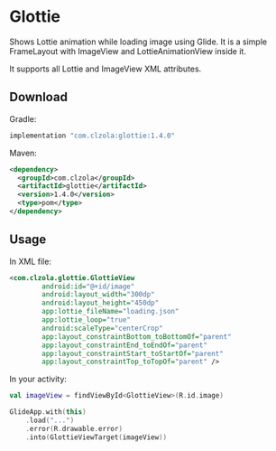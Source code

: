 # Glottie

Shows Lottie animation while loading image using Glide. 
It is a simple FrameLayout with ImageView and LottieAnimationView inside it.

It supports all Lottie and ImageView XML attributes.

## Download

Gradle:
```groovy
implementation "com.clzola:glottie:1.4.0"
```

Maven:
```xml
<dependency>
  <groupId>com.clzola</groupId>
  <artifactId>glottie</artifactId>
  <version>1.4.0</version>
  <type>pom</type>
</dependency>
```

## Usage

In XML file:
```xml
<com.clzola.glottie.GlottieView
        android:id="@+id/image"
        android:layout_width="300dp"
        android:layout_height="450dp"
        app:lottie_fileName="loading.json"
        app:lottie_loop="true"
        android:scaleType="centerCrop"
        app:layout_constraintBottom_toBottomOf="parent"
        app:layout_constraintEnd_toEndOf="parent"
        app:layout_constraintStart_toStartOf="parent"
        app:layout_constraintTop_toTopOf="parent" />
```

In your activity:
```kotlin
val imageView = findViewById<GlottieView>(R.id.image)

GlideApp.with(this)
    .load("...")
    .error(R.drawable.error)
    .into(GlottieViewTarget(imageView))
```